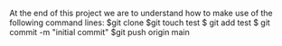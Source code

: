 At the end of this project we are to understand how to make use of the following command lines:
$git clone <repo>
$git touch test
$ git add test
$ git commit -m "initial commit"
$git push origin main
